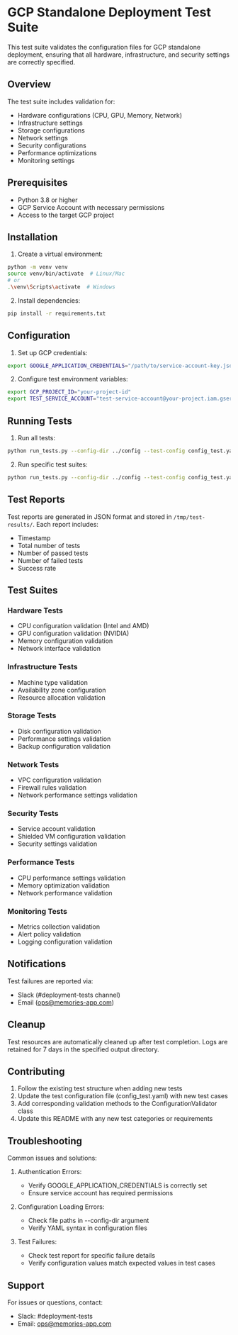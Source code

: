 # GCP Standalone Deployment Test Suite

This test suite validates the configuration files for GCP standalone deployment, ensuring that all hardware, infrastructure, and security settings are correctly specified.

## Overview

The test suite includes validation for:
- Hardware configurations (CPU, GPU, Memory, Network)
- Infrastructure settings
- Storage configurations
- Network settings
- Security configurations
- Performance optimizations
- Monitoring settings

## Prerequisites

- Python 3.8 or higher
- GCP Service Account with necessary permissions
- Access to the target GCP project

## Installation

1. Create a virtual environment:
```bash
python -m venv venv
source venv/bin/activate  # Linux/Mac
# or
.\venv\Scripts\activate  # Windows
```

2. Install dependencies:
```bash
pip install -r requirements.txt
```

## Configuration

1. Set up GCP credentials:
```bash
export GOOGLE_APPLICATION_CREDENTIALS="/path/to/service-account-key.json"
```

2. Configure test environment variables:
```bash
export GCP_PROJECT_ID="your-project-id"
export TEST_SERVICE_ACCOUNT="test-service-account@your-project.iam.gserviceaccount.com"
```

## Running Tests

1. Run all tests:
```bash
python run_tests.py --config-dir ../config --test-config config_test.yaml
```

2. Run specific test suites:
```bash
python run_tests.py --config-dir ../config --test-config config_test.yaml --suite hardware_tests
```

## Test Reports

Test reports are generated in JSON format and stored in `/tmp/test-results/`. Each report includes:
- Timestamp
- Total number of tests
- Number of passed tests
- Number of failed tests
- Success rate

## Test Suites

### Hardware Tests
- CPU configuration validation (Intel and AMD)
- GPU configuration validation (NVIDIA)
- Memory configuration validation
- Network interface validation

### Infrastructure Tests
- Machine type validation
- Availability zone configuration
- Resource allocation validation

### Storage Tests
- Disk configuration validation
- Performance settings validation
- Backup configuration validation

### Network Tests
- VPC configuration validation
- Firewall rules validation
- Network performance settings validation

### Security Tests
- Service account validation
- Shielded VM configuration validation
- Security settings validation

### Performance Tests
- CPU performance settings validation
- Memory optimization validation
- Network performance validation

### Monitoring Tests
- Metrics collection validation
- Alert policy validation
- Logging configuration validation

## Notifications

Test failures are reported via:
- Slack (#deployment-tests channel)
- Email (ops@memories-app.com)

## Cleanup

Test resources are automatically cleaned up after test completion. Logs are retained for 7 days in the specified output directory.

## Contributing

1. Follow the existing test structure when adding new tests
2. Update the test configuration file (config_test.yaml) with new test cases
3. Add corresponding validation methods to the ConfigurationValidator class
4. Update this README with any new test categories or requirements

## Troubleshooting

Common issues and solutions:

1. Authentication Errors:
   - Verify GOOGLE_APPLICATION_CREDENTIALS is correctly set
   - Ensure service account has required permissions

2. Configuration Loading Errors:
   - Check file paths in --config-dir argument
   - Verify YAML syntax in configuration files

3. Test Failures:
   - Check test report for specific failure details
   - Verify configuration values match expected values in test cases

## Support

For issues or questions, contact:
- Slack: #deployment-tests
- Email: ops@memories-app.com 